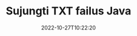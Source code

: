 ---
############################# Static ############################
layout: "auto-gen-merger"
date: 2022-10-27T10:22:20
draft: false
otherformats: vsdx vssm vssx vstm vstx vsx vtx xlam xls xlsb xlsm xlsx bmp jpg jpeg png

############################# Head ############################
head_title: "Sujunkite TXT failus naudodami Java & J2SE Documents Merger API"
head_description: "Sujunkite kelis TXT failus Java naudodami dokumentų sujungimo API su visais duomenimis, stiliumi ir formatavimu kaip šaltinio dokumentais."

############################# Header ############################
title: "Sujungti TXT failus Java"
description: "Sujunkite TXT su keliomis Java kodo eilutėmis."
bg_image: "https://cms.admin.containerize.com/templates/aspose/App_Themes/V3/images/bg/header1.png"
bg_overlay: false
button:
    enable: true
    icon: "fas fa-arrow-down"
    label: "Atsisiųskite nemokamą bandomąją versiją"
    link: "https://downloads.groupdocs.com/merger/java"

############################# SubMenu ############################
submenu:
    enable: true

    left:
        img_alt: "GroupDocs.Merger for Java"
        image: "https://cms.admin.containerize.com/templates/groupdocs/images/product-logos/90x90-noborder/groupdocs-merger-java.png"
        product: "GroupDocs.Merger"
        platform: "Java"

    middle:
        button:

            # button loop
            - link: "https://apireference.groupdocs.com/merger/java"
              text: "API nuoroda"

            # button loop
            - link: "https://github.com/groupdocs-merger"
              text: "Kodo pavyzdžiai"

            # button loop
            - link: "https://products.groupdocs.app/merger/family"
              text: "Tiesioginės demonstracinės versijos"

            # button loop
            - link: "https://purchase.groupdocs.com/pricing/merger/java"
              text: "Kainodara"

    right:
        link_download: "https://downloads.groupdocs.com/merger"
        link_learn: "https://docs.groupdocs.com/merger/java"
        link_buy: "https://purchase.groupdocs.com"

############################# About ############################
about:
    enable: true
    title: "Apie GroupDocs.Merger for Java API"
    content: |
        [GroupDocs.Merger for Java](/lt/merger/java/) yra patogus sprendimas sujungti kelis PDF, Microsoft Office (Word, Excel, PowerPoint, OneNote), OpenDocument, HTML, vaizdus ir daug kitų dokumentų į vieną failą Java programose. GroupDocs.Merger sutaupys daug pastangų, nes jums leidžiama derinti TXT dokumentus – nereikia diegti jokios trečiosios šalies programinės įrangos, darbalaukio programų ar papildinių. Dabar nebereikia gaišti laiko ir derinti failus rankiniu būdu! GroupDocs misija yra užtikrinti geriausią kokybę ir supaprastinti dokumentų apdorojimo eigą.
        
        GroupDocs.Merger API yra tinkamas pasirinkimas įmonių sprendimams, kuriems reikia failų derinimo funkcijų. Šios API yra gerai palaikomos visose pagrindinėse operacinėse sistemose ir platformose, įskaitant J2SE 7.0 (1.7), J2SE 8.0 (1.8), Java 10.

############################# Steps ############################
steps:
    enable: true
    title_left: "Sujungti kelis TXT failus Java"
    content_left: |
        [GroupDocs.Merger for Java](/lt/merger/java/) leidžia Java kūrėjams lengvai sujungti kelis TXT failus, atlikdami kelis paprastus veiksmus.
        
        * Sukurkite **Merger** egzempliorių ir nurodykite šaltinio dokumento kelią kaip konstruktoriaus parametrą.
        * Paskambinkite **Join** iš **Merger** klasės ir pereikite antrojo šaltinio dokumento kelią.
        * Skambinkite **Save** iš **Merger** klasės, kad išsaugotumėte sujungtą dokumentą.

    title_right: "Sistemos reikalavimai"
    content_right: |
        GroupDocs.Merger for Java API palaikomos visose pagrindinėse platformose ir operacinėse sistemose. Prieš vykdydami toliau pateiktą kodą, įsitikinkite, kad jūsų sistemoje yra įdiegtos šios būtinos sąlygos.

        * Operacinės sistemos: Microsoft Windows, Linux, MacOS
        * Kūrimo aplinkos: NetBeans, IntelliJ IDEA, Eclipse
        * Karkasai: J2SE 7.0 (1.7), J2SE 8.0 (1.8), Java 10
        * Atsisiųskite naujausią GroupDocs.Merger for Java versiją iš [Maven](https://repository.groupdocs.com/webapp/#/artifacts/browse/tree/General/repo/com/groupdocs/groupdocs-merger)
         
    code: |
     {{% merger/additional-styles %}}
     {{< merger/code-merger title="Kaip sujungti TXT failus naudojant Java pavyzdinį kodą">}}

        ```java    
        // Sujunkite TXT failus naudodami GroupDocs.Merger for Java API
        // Momentinis susijungimas su įvesties TXT dokumentu
        Merger merger = new Merger("input_1.txt");

        // Iškvieskite sujungimo klasės egzemplioriaus prisijungimo metodą ir perduokite antrojo šaltinio dokumento kelią
        merger.join("input_2.txt");
    
        // Norėdami išsaugoti sujungtą dokumentą, iškvieskite sujungimo klasės egzemplioriaus išsaugojimo metodą
        merger.save("merged-file.txt"); 
        ```
     {{< /merger/code-merger >}}

############################# Demos ############################
demos:
    enable: true
    title: "Tiesioginės demonstracinės versijos – internetinė programa, skirta sujungti dokumentus"
    content: |
       Šiuo metu sujunkite daugiau nei vieną TXT failą apsilankę [GroupDocs.Merger Live Demos](https://products.groupdocs.app/merger/family) svetainėje.
       Tiesioginė demonstracinė versija turi šiuos privalumus.
        
############################# About Formats ############################
about_formats:
    enable: true

############################# More Formats ############################
more_formats:
    enable: true
    title: "Kitų dokumentų formatų sujungimas"
    content: |
        Java dokumentų sujungimo API, skirta failų formatams ir vaizdams. Sujunkite kai kuriuos populiarius dokumentų formatus, kaip nurodyta toliau.

############################# Back to top ###############################
back_to_top:
    enable: true
---